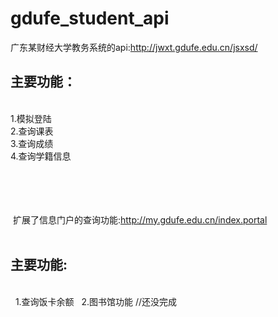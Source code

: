 # gdufe_student_api
广东某财经大学教务系统的api:http://jwxt.gdufe.edu.cn/jsxsd/<br>
<h2>主要功能：</h2><br>
  1.模拟登陆<br>
  2.查询课表<br>
  3.查询成绩<br>
  4.查询学籍信息<br>
  <br><br><br><br>
  
  扩展了信息门户的查询功能:http://my.gdufe.edu.cn/index.portal<br>
  <h2>主要功能:</h2><br>
    1.查询饭卡余额
    2.图书馆功能 //还没完成

